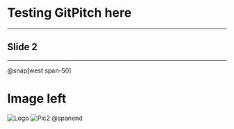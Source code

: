 # Testing GitPitch here

---

## Slide 2

---

@snap[west span-50]

# Image left
![Logo](http://spark.apache.org/images/spark-logo-trademark.png)
![Pic2](https://unsplash.com/photos/P2aOvMMUJnY)
@spanend

